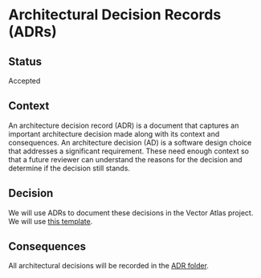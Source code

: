 # Architectural Decision Records (ADRs)

## Status
Accepted

## Context
An architecture decision record (ADR) is a document that captures an important architecture decision made along with its context and consequences. An architecture decision (AD) is a software design choice that addresses a significant requirement. These need enough context so that a future reviewer can understand the reasons for the decision and determine if the decision still stands.

## Decision
We will use ADRs to document these decisions in the Vector Atlas project. We will use [this template](https://github.com/joelparkerhenderson/architecture-decision-record/blob/main/templates/decision-record-template-by-michael-nygard/index.md).

## Consequences
All architectural decisions will be recorded in the [ADR folder](../ADRs/).